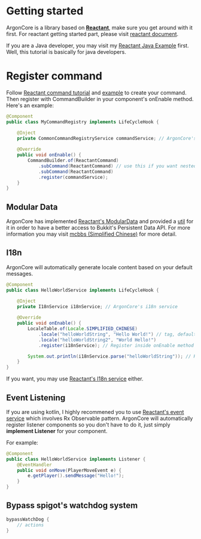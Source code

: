 # Getting started
ArgonCore is a library based on [**Reactant**](https://reactant.dev/), make sure you get around with it first.
For reactant getting started part, please visit [reactant document](https://reactant.dev/docs/core/introduction).

If you are a Java developer, you may visit my [Reactant Java Example](https://github.com/clayclaw/ReactantJavaExample) first.
Well, this tutorial is basically for java developers.

# Register command
Follow [Reactant command tutorial](https://reactant.dev/docs/core/basic/command) and [example](https://github.com/clayclaw/ReactantJavaExample/blob/main/src/main/java/tech/clayclaw/reactantjavaexample/command/TestCommand.java) to create your command.
Then register with CommandBuilder in your component's onEnable method.
Here's an example:

```Java
@Component
public class MyCommandRegistry implements LifeCycleHook {

	@Inject
	private CommonCommandRegistryService commandService; // ArgonCore's command service
	
	@Override
	public void onEnable() {
		CommandBuilder.of(ReactantCommand)
			.subCommand(ReactantCommand) // use this if you want nested command
			.subCommand(ReactantCommand)
			.register(commandService);
	}
}
```

## Modular Data

ArgonCore has implemented [Reactant's ModularData](https://gitlab.com/reactant/modular-data/-/tree/master) and provided a [util](https://github.com/NuclearActive/ArgonCore/blob/master/src/main/java/tech/clayclaw/argoncore/javaadapter/util/ModularDataUtil.java) for it in order to have a better access to Bukkit's Persistent Data API.
For more information you may visit [mcbbs (Simplified Chinese)](https://www.mcbbs.net/forum.php?mod=viewthread&tid=918325) for more detail.

## I18n

ArgonCore will automatically generate locale content based on your default messages.

```Java
@Component
public class HelloWorldService implements LifeCycleHook {

	@Inject
	private I18nService i18nService; // ArgonCore's i18n service
	
	@Override
	public void onEnable() {
		LocaleTable.of(Locale.SIMPLIFIED_CHINESE)
			.locale("helloWorldString", "Hello World!") // tag, default content
			.locale("helloWorldString2", "World Hello!")
			.register(i18nService); // Register inside onEnable method

		System.out.println(i18nService.parse("helloWorldString")); // Hello World!
	}
}
```

If you want, you may use [Reactant's I18n service](https://reactant.dev/docs/core/basic/i18n) either.

## Event Listening

If you are using kotlin, I highly recommened you to use [Reactant's event service](https://reactant.dev/docs/core/basic/event-listener) which involves Rx Observable pattern.
ArgonCore will automatically register listener components so you don't have to do it, just simply **implement Listener** for your component. 

For example:
```Java
@Component
public class HelloWorldService implements Listener {
	@EventHandler
	public void onMove(PlayerMoveEvent e) {
		e.getPlayer().sendMessage("Hello!");
	}
}
```

## Bypass spigot's watchdog system
```Kotlin
bypassWatchDog {
	// actions
}
```
